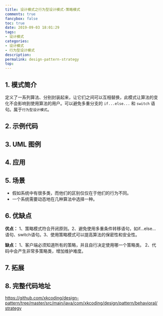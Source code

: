 ```yaml
---
title: 设计模式之行为型设计模式-策略模式
comments: true
fancybox: false
toc: true
date: 2019-09-03 18:01:29
tags:
- 设计模式
categories:
- 设计模式
- 行为型设计模式
description:
permalink: design-pattern-strategy
top:
---
```

## 1. 模式简介

定义了一系列算法、分别封装起来，让它们之间可以互相替换，此模式让算法的变化不会影响到使用算法的用户。可以避免多重分支的 `if...else...` 和 `switch` 语句。属于`行为型设计模式`。

<!--more-->

## 2. 示例代码

## 3. UML 图例

## 4. 应用



## 5. 场景

- 假如系统中有很多类，而他们的区别仅仅在于他们的行为不同。 
- 一个系统需要动态地在几种算法中选择一种。

## 6. 优缺点

**优点：** 1、策略模式符合开闭原则。2、避免使用多重条件转移语句，如if...else...语句、switch语句。3、使用策略模式可以提高算法的保密性和安全性。

**缺点：** 1、客户端必须知道所有的策略，并且自行决定使用哪一个策略类。 2、代码中会产生非常多策略类，增加维护难度。

## 7. 拓展


## 8. 完整代码地址

https://github.com/xkcoding/design-pattern/tree/master/src/main/java/com/xkcoding/design/pattern/behavioral/strategy